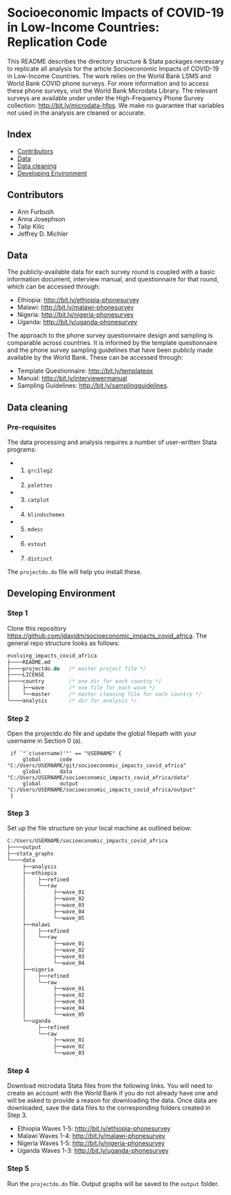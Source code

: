 # Socioeconomic Impacts of COVID-19 in Low-Income Countries: Replication Code

This README describes the directory structure & Stata packages necessary to replicate all analysis for the article Socioeconomic Impacts of COVID-19 in Low-Income Countries. The work relies on the World Bank LSMS and World Bank COVID phone surveys. For more information and to access these phone surveys, visit the World Bank Microdata Library. The relevant surveys are available under under the High-Frequency Phone Survey collection: http://bit.ly/microdata-hfps. We make no guarantee that variables not used in the analysis are cleaned or accurate.

 ## Index
 
 - [Contributors](#contributors)
 - [Data](#data)
 - [Data cleaning](#data-cleaning)
 - [Developing Environment](#developing-environment)

## Contributors

* Ann Furbush
* Anna Josephson 
* Talip Kilic 
* Jeffrey D. Michler

## Data 

The publicly-available data for each survey round is coupled with a basic information document, interview manual, and questionnaire for that round, which can be accessed through: 
 - Ethiopia: http://bit.ly/ethiopia-phonesurvey 
 - Malawi: http://bit.ly/malawi-phonesurvey 
 - Nigeria: http://bit.ly/nigeria-phonesurvey
 - Uganda: http://bit.ly/uganda-phonesurvey 
 
The approach to the phone survey questionnaire design and sampling is comparable across countries. It is informed by the template questionnaire and the phone survey sampling guidelines that have been publicly made available by the World Bank. These can be accessed through: 
 - Template Questionnaire: http://bit.ly/templateqx 
 - Manual: http://bit.ly/interviewermanual
 - Sampling Guidelines: http://bit.ly/samplingguidelines.

## Data cleaning

### Pre-requisites

The data processing and analysis requires a number of user-written Stata programs:
   * 1. `grc1leg2`
   * 2. `palettes`
   * 3. `catplot`
   * 4. `blindschemes` 
   * 5. `mdesc`
   * 6. `estout`
   * 7. `distinct`

The `projectdo.do` file will help you install these.

## Developing Environment

### Step 1

Clone this  repository https://github.com/jdavidm/socioeconomic_impacts_covid_africa. The general repo structure looks as follows:<br>

```stata
evolving_impacts_covid_africa
├────README.md
├────projectdo.do	/* master project file */
├────LICENSE
├────country		/* one dir for each country */
│    ├──wave		/* one file for each wave */
│    └──master		/* master cleaning file for each country */
└────analysis		/* dir for analysis */
```

### Step 2

Open the projectdo.do file and update the global filepath with your username in Section 0 (a).

   ```
    if `"`c(username)'"' == "USERNAME" {
		global		code	"C:/Users/USERNAME/git/socioeconomic_impacts_covid_africa"
		global		data	"C:/Users/USERNAME/socioeconomic_impacts_covid_africa/data"
		global		output	"C:/Users/USERNAME/socioeconomic_impacts_covid_africa/output"
    }
   ```

### Step 3

Set up the file structure on your local machine as outlined below: 

```stata
C:/Users/USERNAME/socioeconomic_impacts_covid_africa
├────output
├──stata_graphs
└────data
     ├──analysis
     ├──ethiopia
     │    ├──refined
     │    └──raw
     │         ├──wave_01
     │         ├──wave_02
     │         ├──wave_03
     │         ├──wave_04
     │         └──wave_05
     ├──malawi
     │    ├──refined
     │    └──raw
     │         ├──wave_01
     │         ├──wave_02
     │         ├──wave_03
     │         └──wave_04
     ├──nigeria
     │    ├──refined
     │    └──raw
     │         ├──wave_01
     │         ├──wave_02
     │         ├──wave_03
     │         ├──wave_04
     │         └──wave_05
     └──uganda
          ├──refined
          └──raw
               ├──wave_01
               ├──wave_02
               └──wave_03
```

### Step 4

Download microdata Stata files from the following links. You will need to create an account with the World Bank if you do not already have one and will be asked to provide a reason for downloading the data. Once data are downloaded, save the data files to the corresponding folders created in Step 3. 
 - Ethiopia Waves 1-5: http://bit.ly/ethiopia-phonesurvey 
 - Malawi Waves 1-4: http://bit.ly/malawi-phonesurvey 
 - Nigeria Waves 1-5: http://bit.ly/nigeria-phonesurvey
 - Uganda Waves 1-3: http://bit.ly/uganda-phonesurvey 

### Step 5

Run the `projectdo.do` file. Output graphs will be saved to the `output` folder. 
